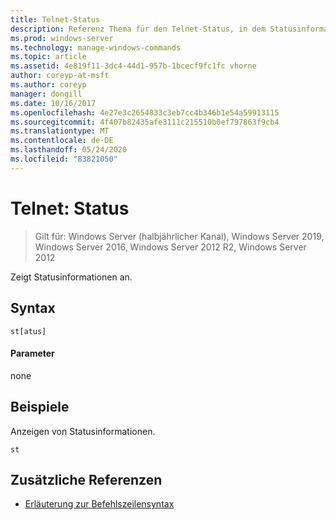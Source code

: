 ```yaml
---
title: Telnet-Status
description: Referenz Thema für den Telnet-Status, in dem Statusinformationen angezeigt werden.
ms.prod: windows-server
ms.technology: manage-windows-commands
ms.topic: article
ms.assetid: 4e819f11-3dc4-44d1-957b-1bcecf9fc1fc vhorne
author: coreyp-at-msft
ms.author: coreyp
manager: dongill
ms.date: 10/16/2017
ms.openlocfilehash: 4e27e3c2654833c3eb7cc4b346b1e54a59913115
ms.sourcegitcommit: 4f407b82435afe3111c215510b0ef797863f9cb4
ms.translationtype: MT
ms.contentlocale: de-DE
ms.lasthandoff: 05/24/2020
ms.locfileid: "83821050"
---
```

# <a name="telnet-status"></a>Telnet: Status

> Gilt für: Windows Server (halbjährlicher Kanal), Windows Server 2019, Windows Server 2016, Windows Server 2012 R2, Windows Server 2012

Zeigt Statusinformationen an.

## <a name="syntax"></a>Syntax
```
st[atus]
```
#### <a name="parameters"></a>Parameter
none
## <a name="examples"></a>Beispiele
Anzeigen von Statusinformationen.
```
st
```
## <a name="additional-references"></a>Zusätzliche Referenzen
- [Erläuterung zur Befehlszeilensyntax](command-line-syntax-key.md)
